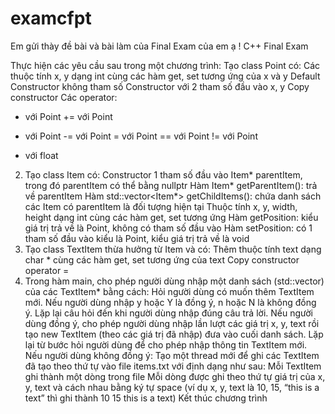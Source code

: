 # examcfpt
Em gửi thày đề bài và bài làm của Final Exam của em ạ !
C++ Final Exam

Thực hiện các yêu cầu sau trong một chương trình:
Tạo class Point có:
Các thuộc tính x, y dạng int cùng các hàm get, set tương ứng của x và y
Default Constructor không tham số
Constructor với 2 tham số đầu vào x, y
Copy constructor
Các operator:
+ với Point
+= với Point
- với Point
-= với Point
= với Point
== với Point
!= với Point
* với float
2. Tạo class Item có:
Constructor 1 tham số đầu vào Item* parentItem, trong đó parentItem có thể bằng nullptr
Hàm Item* getParentItem(): trả về parentItem
Hàm std::vector<Item*> getChildItems(): chứa danh sách các Item có parentItem là đối tượng hiện tại
Thuộc tính x, y, width, height dạng int cùng các hàm get, set tương ứng
Hàm getPosition: kiểu giá trị trả về là Point, không có tham số đầu vào
Hàm setPosition: có 1 tham số đầu vào kiểu là Point, kiểu giá trị trả về là void
3. Tạo class TextItem thừa hưởng từ Item và có:
Thêm thuộc tính text dạng char * cùng các hàm get, set tương ứng của text
Copy constructor
operator =
4. Trong hàm main, cho phép người dùng nhập một danh sách (std::vector) của các TextItem* bằng cách:
Hỏi người dùng có muốn thêm TextItem mới. Nếu người dùng nhập y hoặc Y là đồng ý, n hoặc N là không đồng ý. Lặp lại câu hỏi đến khi người dùng nhập đúng câu trả lời.
Nếu người dùng đồng ý, cho phép người dùng nhập lần lượt các giá trị x, y, text rồi tạo new TextItem (theo các giá trị đã nhập) đưa vào cuối danh sách.
Lặp lại từ bước hỏi người dùng để cho phép nhập thông tin TextItem mới.
Nếu người dùng không đồng ý:
Tạo một thread mới để ghi các TextItem đã tạo theo thứ tự vào file items.txt với định dạng như sau:
Mỗi TextItem ghi thành một dòng trong file
Mỗi dòng được ghi theo thứ tự giá trị của x, y, text và cách nhau bằng ký tự space (ví dụ x, y, text là 10, 15, “this is a text” thì ghi thành 10 15 this is a text)
Kết thúc chương trình
